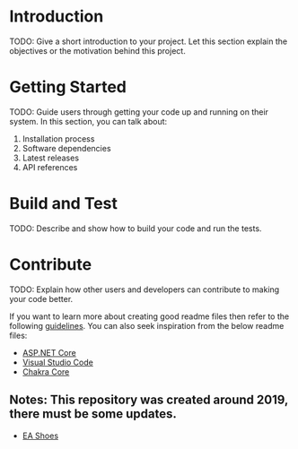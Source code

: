 # Introduction 
TODO: Give a short introduction to your project. Let this section explain the objectives or the motivation behind this project. 

# Getting Started
TODO: Guide users through getting your code up and running on their system. In this section, you can talk about:
1.	Installation process
2.	Software dependencies
3.	Latest releases
4.	API references

# Build and Test
TODO: Describe and show how to build your code and run the tests. 

# Contribute
TODO: Explain how other users and developers can contribute to making your code better. 

If you want to learn more about creating good readme files then refer to the following [guidelines](https://docs.microsoft.com/en-us/azure/devops/repos/git/create-a-readme?view=azure-devops). You can also seek inspiration from the below readme files:
- [ASP.NET Core](https://github.com/aspnet/Home)
- [Visual Studio Code](https://github.com/Microsoft/vscode)
- [Chakra Core](https://github.com/Microsoft/ChakraCore)

## Notes: This repository was created around 2019, there must be some updates.
- [EA Shoes](http://eaapp.somee.com/)
